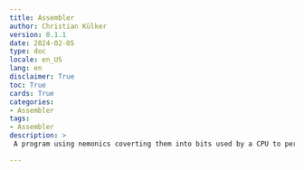 ```yaml
---
title: Assembler
author: Christian Külker
version: 0.1.1
date: 2024-02-05
type: doc
locale: en_US
lang: en
disclaimer: True
toc: True
cards: True
categories:
- Assembler
tags:
- Assembler
description: >
 A program using nemonics coverting them into bits used by a CPU to perform.

---
```


